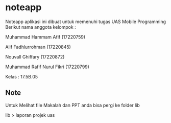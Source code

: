 # noteapp

Noteapp aplikasi ini dibuat untuk memenuhi tugas UAS Mobile Programming
Berikut nama anggota kelompok :

Muhammad Hammam Afif (17220759)

Alif Fadhlurrohman (17220845)

Nouvall Ghiffary (17220872)

Muhammad Rafif Nurul Fikri (17220799)

Kelas : 17.5B.05

## Note

Untuk Melihat file Makalah dan PPT anda bisa pergi ke folder lib

lib > laporan projek uas
